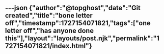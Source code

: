 ---json
{"author":"@topghost","date":"Git created","title":"bone letter off","timestamp":1727154071821,"tags":["one letter off","has anyone done this"],"layout":"layouts/post.njk","permalink":"1727154071821/index.html"}
---
